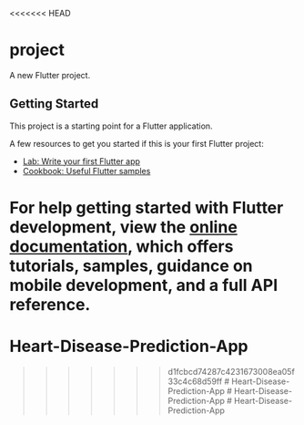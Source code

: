 <<<<<<< HEAD
# project

A new Flutter project.

## Getting Started

This project is a starting point for a Flutter application.

A few resources to get you started if this is your first Flutter project:

- [Lab: Write your first Flutter app](https://docs.flutter.dev/get-started/codelab)
- [Cookbook: Useful Flutter samples](https://docs.flutter.dev/cookbook)

For help getting started with Flutter development, view the
[online documentation](https://docs.flutter.dev/), which offers tutorials,
samples, guidance on mobile development, and a full API reference.
=======
# Heart-Disease-Prediction-App
>>>>>>> d1fcbcd74287c4231673008ea05f33c4c68d59ff
#   H e a r t - D i s e a s e - P r e d i c t i o n - A p p  
 #   H e a r t - D i s e a s e - P r e d i c t i o n - A p p  
 #   H e a r t - D i s e a s e - P r e d i c t i o n - A p p  
 